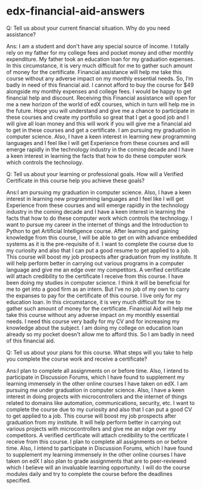 # edx-financial-aid-answers

Q: Tell us about your current financial situation. Why do you need assistance? 

Ans: I am a student and don't have any special source of income. I totally rely on my father for my college fees and pocket money and other monthly expenditure. My father took an education loan for my graduation expenses. In this circumstance, it is very much difficult for me to gather such amount of money for the certificate. Financial assistance will help me take this course without any adverse impact on my monthly essential needs. So, I’m badly in need of this financial aid. I cannot afford to buy the course for $49 alongside my monthly expenses and college fees. I would be happy to get financial help and discount. Receiving this Financial assistance will open for me a new horizon of the world of edX courses, which in turn will help me in the future. Hope you will understand and give me a chance to participate in these courses and create my portfolio so great that I get a good job and I will give all loan money and this will work if you will give me a financial aid to get in these courses and get a certificate. I am pursuing my graduation in computer science. Also, I have a keen interest in learning new programming languages and I feel like I will get Experience from these courses and will emerge rapidly in the technology industry in the coming decade and I have a keen interest in learning the facts that how to do these computer work which controls the technology.  

Q: Tell us about your learning or professional goals. How will a Verified Certificate in this course help you achieve these goals? 

Ans:I am pursuing my graduation in computer science. Also, I have a keen interest in learning new programming languages and I feel like I will get Experience from these courses and will emerge rapidly in the technology industry in the coming decade and I have a keen interest in learning the facts that how to do these computer work which controls the technology. I want to pursue my career in the internet of things and the Introduction to Python to get Artificial Intelligence course. After learning and gaining knowledge from this course, I will be able to get on with advance embedded systems as it is the pre-requisite of it. I want to complete the course due to my curiosity and also that I can put a good resume to get applied to a job. This course will boost my job prospects after graduation from my institute. It will help perform better in carrying out various programs in a computer language and give me an edge over my competitors. A verified certificate will attach credibility to the certificate I receive from this course. I have been doing my studies in computer science. I think it will be beneficial for me to get into a good firm as an intern. But I’ve no job of my own to carry the expanses to pay for the certificate of this course. I live only for my education loan. In this circumstance, it is very much difficult for me to gather such amount of money for the certificate. Financial Aid will help me take this course without any adverse impact on my monthly essential needs. I need this course very badly for my CV and for increasing my knowledge about the subject. I am doing my college on education loan already so my pocket doesn't allow me to afford this. So I am badly in need of this financial aid.

Q: Tell us about your plans for this course. What steps will you take to help you complete the course work and receive a certificate? 

Ans:I plan to complete all assignments on or before time. Also, I intend to participate in Discussion Forums, which I have found to supplement my learning immensely in the other online courses I have taken on edX. I am pursuing me under graduation in computer science. Also, I have a keen interest in doing projects with microcontrollers and the internet of things related to domains like automation, communications, security, etc. I want to complete the course due to my curiosity and also that I can put a good CV to get applied to a job. This course will boost my job prospects after graduation from my institute. It will help perform better in carrying out various projects with microcontrollers and give me an edge over my competitors. A verified certificate will attach credibility to the certificate I receive from this course. I plan to complete all assignments on or before time. Also, I intend to participate in Discussion Forums, which I have found to supplement my learning immensely in the other online courses I have taken on edX I also plan to grade assignments that are to peer-reviewed which I believe will an invaluable learning opportunity. I will do the course modules daily and try to complete the course before the deadlines specified.
